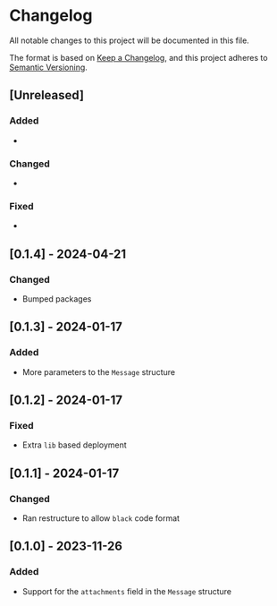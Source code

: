 # Changelog

All notable changes to this project will be documented in this file.

The format is based on [Keep a Changelog](https://keepachangelog.com/en/1.0.0/),
and this project adheres to [Semantic Versioning](https://semver.org/spec/v2.0.0.html).

## [Unreleased]

### Added

*

### Changed

*

### Fixed

*

## [0.1.4] - 2024-04-21

### Changed

* Bumped packages

## [0.1.3] - 2024-01-17

### Added

* More parameters to the `Message` structure

## [0.1.2] - 2024-01-17

### Fixed

* Extra `lib` based deployment

## [0.1.1] - 2024-01-17

### Changed

* Ran restructure to allow `black` code format

## [0.1.0] - 2023-11-26

### Added

* Support for the `attachments` field in the `Message` structure

